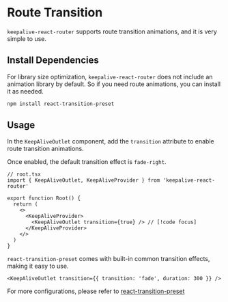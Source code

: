 # Route Transition

`keepalive-react-router` supports route transition animations, and it is very simple to use.

## Install Dependencies

For library size optimization, `keepalive-react-router` does not include an animation library by default. So if you need route animations, you can install it as needed.

```bash
npm install react-transition-preset
```

## Usage

In the `KeepAliveOutlet` component, add the `transition` attribute to enable route transition animations.

Once enabled, the default transition effect is `fade-right`.

```tsx
// root.tsx
import { KeepAliveOutlet, KeepAliveProvider } from 'keepalive-react-router'

export function Root() {
  return (
    <>
      <KeepAliveProvider>
        <KeepAliveOutlet transition={true} /> // [!code focus]
      </KeepAliveProvider>
    </>
  )
}
```
`react-transition-preset` comes with built-in common transition effects, making it easy to use.

```tsx
<KeepAliveOutlet transition={{ transition: 'fade', duration: 300 }} /> 
```

For more configurations, please refer to [react-transition-preset](https://github.com/hemengke1997/react-transition-preset)
